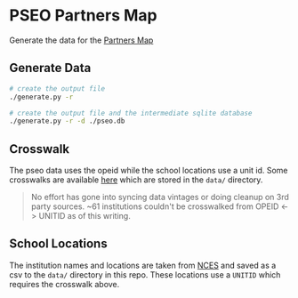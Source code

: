# PSEO Partners Map

Generate the data for the [Partners Map](https://observablehq.com/@jodyhoonstarr/pseo-expansion)

## Generate Data

```sh
# create the output file
./generate.py -r

# create the output file and the intermediate sqlite database
./generate.py -r -d ./pseo.db
```

## Crosswalk

The pseo data uses the opeid while the school locations use a unit id. Some crosswalks are available [here](https://collegescorecard.ed.gov/data/) which are stored in the `data/` directory.

> No effort has gone into syncing data vintages or doing cleanup on 3rd party sources. ~61 institutions couldn't be crosswalked from OPEID <-> UNITID as of this writing.

## School Locations

The institution names and locations are taken from [NCES](https://nces.ed.gov/programs/edge/geographic/schoollocations) and saved as a csv to the `data/` directory in this repo. These locations use a `UNITID` which requires the crosswalk above.
